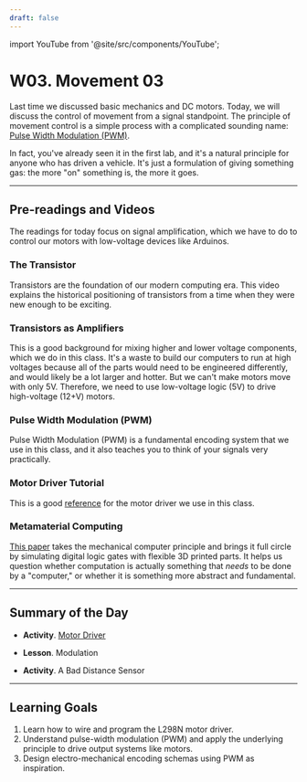 ```yaml
---
draft: false
---
```


import YouTube from '@site/src/components/YouTube';


# W03. Movement 03
Last time we discussed basic mechanics and DC motors. Today, we will discuss the control of movement from a signal standpoint. The principle of movement control is a simple process with a complicated sounding name: [Pulse Width Modulation (PWM)](https://en.wikipedia.org/wiki/Pulse-width_modulation).

In fact, you've already seen it in the first lab, and it's a natural principle for anyone who has driven a vehicle. It's just a formulation of giving something gas: the more "on" something is, the more it goes.

---
## Pre-readings and Videos
The readings for today focus on signal amplification, which we have to do to control our motors with low-voltage devices like Arduinos.

### The Transistor
<YouTube id="V9xUQWo4vN0" />
Transistors are the foundation of our modern computing era. This video explains the historical positioning of transistors from a time when they were new enough to be exciting.

### Transistors as Amplifiers
<YouTube id="0Z8tslPvU0o" />
This is a good background for mixing higher and lower voltage components, which we do in this class. It's a waste to build our computers to run at high voltages because all of the parts would need to be engineered differently, and would likely be a lot larger and hotter. But we can't make motors move with only 5V. Therefore, we need to use low-voltage logic (5V) to drive high-voltage (12+V) motors.

### Pulse Width Modulation (PWM)
<YouTube id="5nwNKPs2gco" />
Pulse Width Modulation (PWM) is a fundamental encoding system that we use in this class, and it also teaches you to think of your signals very practically.

### Motor Driver Tutorial
This is a good [reference](https://projecthub.arduino.cc/lakshyajhalani56/l298n-motor-driver-arduino-motors-motor-driver-l298n-7e1b3b) for the motor driver we use in this class.

### Metamaterial Computing
[This paper](https://doi.org/10.1145/3025453.3025624) takes the mechanical computer principle and brings it full circle by simulating digital logic gates with flexible 3D printed parts. It helps us question whether computation is actually something that *needs* to be done by a "computer," or whether it is something more abstract and fundamental.

---
## Summary of the Day

- **Activity**. [Motor Driver](/teaching/activities/motor-driver-101)
<!-- - **Lesson**. [Modulation](/teaching/lessons/modulation) -->
- **Lesson**. Modulation
<!-- - **Activity**. [A Bad Distance Sensor](/teaching/lessons/distance-counter) -->
- **Activity**. A Bad Distance Sensor

---
## Learning Goals
1. Learn how to wire and program the L298N motor driver.
2. Understand pulse-width modulation (PWM) and apply the underlying principle to drive output systems like motors.
3. Design electro-mechanical encoding schemas using PWM as inspiration.